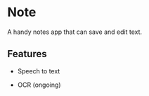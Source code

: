 # Note

A handy notes app that can save and edit text. 

## Features 
- Speech to text

- OCR (ongoing)

